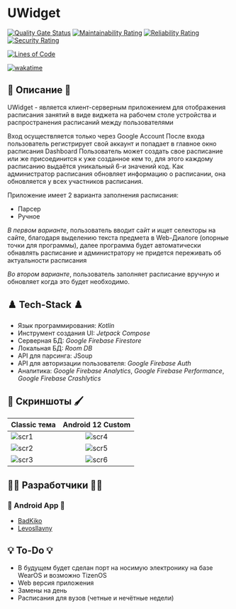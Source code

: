 # UWidget
[![Quality Gate Status](http://badkiko.ddns.net:9000/api/project_badges/measure?project=UGroup-LLC_UWidget_AYXLjpz3EVHjo3h5y-_7&metric=alert_status&token=5c7698ca57c828792c87ea35696488b8d5e2b693)](http://badkiko.ddns.net:9000/dashboard?id=UGroup-LLC_UWidget_AYXLjpz3EVHjo3h5y-_7)
[![Maintainability Rating](http://badkiko.ddns.net:9000/api/project_badges/measure?project=UGroup-LLC_UWidget_AYXLjpz3EVHjo3h5y-_7&metric=sqale_rating&token=5c7698ca57c828792c87ea35696488b8d5e2b693)](http://badkiko.ddns.net:9000/dashboard?id=UGroup-LLC_UWidget_AYXLjpz3EVHjo3h5y-_7)
[![Reliability Rating](http://badkiko.ddns.net:9000/api/project_badges/measure?project=UGroup-LLC_UWidget_AYXLjpz3EVHjo3h5y-_7&metric=reliability_rating&token=5c7698ca57c828792c87ea35696488b8d5e2b693)](http://badkiko.ddns.net:9000/dashboard?id=UGroup-LLC_UWidget_AYXLjpz3EVHjo3h5y-_7)
[![Security Rating](http://badkiko.ddns.net:9000/api/project_badges/measure?project=UGroup-LLC_UWidget_AYXLjpz3EVHjo3h5y-_7&metric=security_rating&token=5c7698ca57c828792c87ea35696488b8d5e2b693)](http://badkiko.ddns.net/dashboard?id=UGroup-LLC_UWidget_AYXLjpz3EVHjo3h5y-_7)

[![Lines of Code](http://badkiko.ddns.net:9000/api/project_badges/measure?project=UGroup-LLC_UWidget_AYXLjpz3EVHjo3h5y-_7&metric=ncloc&token=5c7698ca57c828792c87ea35696488b8d5e2b693)](http://badkiko.ddns.net:9000/dashboard?id=UGroup-LLC_UWidget_AYXLjpz3EVHjo3h5y-_7)


[![wakatime](https://wakatime.com/badge/user/28a2f792-7e9a-4dd3-97e0-a2515ca044d0/project/3cea3d49-8ae3-43b3-bdb0-fd5dabd61080.svg)](https://wakatime.com/badge/user/28a2f792-7e9a-4dd3-97e0-a2515ca044d0/project/3cea3d49-8ae3-43b3-bdb0-fd5dabd61080)
## 📄 Описание 📄
UWidget - является клиент-серверным приложением для отображения расписания занятий в виде виджета на рабочем столе устройства и распространения расписаний между пользователями

Вход осуществляется только через Google Account
После входа пользователь регистрирует свой аккаунт и попадает в главное окно расписания Dashboard
Пользователь может создать свое расписание или же присоединится к уже созданное кем то, для этого каждому расписанию выдаётся уникальный 6-и значений код.
Как администратор расписания обновляет информацию о расписании, она обновляется у всех участников расписания.

Приложение имеет 2 варианта заполнения расписания:
- Парсер
- Ручное

*В первом варианте*, пользователь вводит сайт и ищет селекторы на сайте, благодаря выделению текста предмета в Web-Диалоге (опорные точки для программы), далее программа будет автоматически обнавлять расписание и администратору не придется переживать об актуальности расписания

*Во втором варианте*, пользователь заполняет расписание вручную и обновляет когда это будет необходимо.

## ♟️ Tech-Stack ♟️
- Язык программирования: *Kotlin*
- Инструмент создания UI: *Jetpack Compose*
- Серверная БД: *Google Firebase Firestore*
- Локальная БД: *Room DB*
- API для парсинга: JSoup
- API для авторизации пользователя: *Google Firebase Auth*
- Аналитика: *Google Firebase Analytics*, *Google Firebase Performance*, *Google Firebase Crashlytics*

## 🎨 Скриншоты 🖌️
| Classic тема                                                                                              |                                                  Android 12 Custom                                                   |
|-----------------------------------------------------------------------------------------------------------|:--------------------------------------------------------------------------------------------------------------------:|
| ![scr1](https://github.com/BadKiko/UWidget/blob/master/IMG_20220616_174943_344.jpg?raw=true "Скриншот 1") | ![scr4](https://github.com/BadKiko/UWidget/blob/master/Screenshot_20220616-175104_UWidget.png?raw=true "Скриншот 4") |
| ![scr2](https://github.com/BadKiko/UWidget/blob/master/IMG_20220616_175050_350.jpg?raw=true "Скриншот 2") | ![scr5](https://github.com/BadKiko/UWidget/blob/master/Screenshot_20220616-175112_UWidget.png?raw=true "Скриншот 5") |
| ![scr3](https://github.com/BadKiko/UWidget/blob/master/IMG_20220616_175059_797.jpg?raw=true "Скриншот 3") | ![scr6](https://github.com/BadKiko/UWidget/blob/master/Screenshot_20220616-175126_UWidget.png?raw=true "Скриншот 6") | 

## 🧑‍💻 Разработчики 🧑‍💻
### 📱 Android App 📱
- [BadKiko](https://github.com/BadKiko)
- [Levosllavny](https://github.com/Levosllavny)

## 💡 To-Do 💡
- В будущем будет сделан порт на носимую электронику на базе WearOS и возможно TizenOS
- Web версия приложения
- Замены на день
- Расписания для вузов (четные и нечётные недели)
